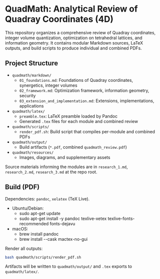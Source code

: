 # QuadMath: Analytical Review of Quadray Coordinates (4D)

This repository organizes a comprehensive review of Quadray coordinates, integer volume quantization, optimization on tetrahedral lattices, and information geometry. It contains modular Markdown sources, LaTeX outputs, and build scripts to produce individual and combined PDFs.

## Project Structure

- `quadmath/markdown/`
  - `01_foundations.md`: Foundations of Quadray coordinates, synergetics, integer volumes
  - `02_framework.md`: Optimization framework, information geometry, security
  - `03_extension_and_implementation.md`: Extensions, implementations, applications
- `quadmath/latex/`
  - `preamble.tex`: LaTeX preamble loaded by Pandoc
  - Generated `.tex` files for each module and combined review
- `quadmath/scripts/`
  - `render_pdf.sh`: Build script that compiles per-module and combined PDFs
- `quadmath/output/`
  - Build artifacts (`*.pdf`, combined `quadmath_review.pdf`)
- `quadmath/resources/`
  - Images, diagrams, and supplementary assets

Source materials informing the modules are in `research_1.md`, `research_2.md`, `research_3.md` at the repo root.

## Build (PDF)

Dependencies: `pandoc`, `xelatex` (TeX Live).

- Ubuntu/Debian:
  - sudo apt-get update
  - sudo apt-get install -y pandoc texlive-xetex texlive-fonts-recommended fonts-dejavu
- macOS:
  - brew install pandoc
  - brew install --cask mactex-no-gui

Render all outputs:

```bash
bash quadmath/scripts/render_pdf.sh
```

Artifacts will be written to `quadmath/output/` and `.tex` exports to `quadmath/latex/`.